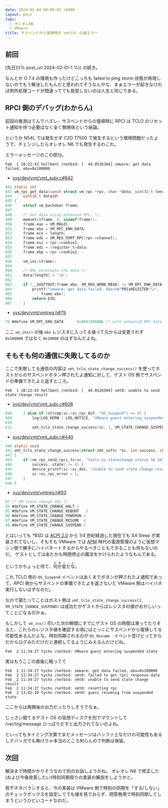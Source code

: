 ```yaml
---
date: 2024-02-04 00:00:01 +0900
layout: post
tags:
  - オレオレN6
  - VMware
title: サスペンドから復帰時の vmt(4) の謎エラー
---
```


## 前回

[先日]({% post_url 2024-02-01-1 %})
の続き。

なんとか O 7.4 の環境も作ったけどこっちも failed to ping storm 状態が再現しないのでもう解決したもんだと思われてそうなんやな、まぁエラーが起きなければ例外処理コードが間違ってても発覚しないのは人生と同じである。

## RPCI 側のデバッグ(わからん)

前回の推測はてんでハズレ、サスペンドからの復帰時に RPCI は TCLO のリセット通知を待つ必要はなく全く無関係という結論。

というか N54L では発生せず C2D T7500 で発生するという環境問題だったようで、チェンジしたらオレオレ N6 でも発生するわこれ。

エラーメッセージのこの部分。

```
Feb  1 18:22:43 hellbent /netbsd: [  44.0526304] vmware: get data failed, ebx=0x100000
```

- [sys/dev/vmt/vmt_subr.c#842](https://nxr.netbsd.org/xref/src/sys/dev/vmt/vmt_subr.c?r=1.3#842)

``` c
842 static int
843 vm_rpc_get_data(const struct vm_rpc *rpc, char *data, uint32_t length,
844     uint16_t dataid)
845 {
846 	struct vm_backdoor frame;
847 
848 	/* Get data using enhanced RPC. */
849 	memset(&frame, 0, sizeof(frame));
850 	frame.eax = VM_MAGIC;
851 	frame.ebx = VM_RPC_ENH_DATA;
852 	frame.ecx = length;
853 	frame.edx = VM_REG_PORT_RPC(rpc->channel);
854 	frame.esi = rpc->cookie1;
855 	frame.edi = (register_t)data;
856 	frame.ebp = rpc->cookie2;
857 
858 	vm_ins(&frame);
859 
860 	/* NUL-terminate the data */
861 	data[length] = '\0';
862 
863 	if (__SHIFTOUT(frame.ebx, VM_REG_WORD_MASK) != VM_RPC_ENH_DATA) {
864 		printf("vmware: get data failed, ebx=%#"PRIxREGISTER"\n",
865 		    frame.ebx);
866 		return EIO;
867 	}
```

- [sys/dev/vmt/vmtreg.h#79](https://nxr.netbsd.org/xref/src/sys/dev/vmt/vmtreg.h?r=1.1#79)

``` c
79 #define VM_RPC_ENH_DATA		0x00010000UL /* with enhanced RPC data calls. */
```

ここ `vm_ins()` の後 `ebx` レジスタに入ってる値って元からは変更されず `0x100000` ではなく `0x10000` のはずなんだよね。

## そもそも何の通信に失敗してるのか

ここで失敗してる通信の内容は `vmt_tclo_state_change_success()` を使ってホストからのサスペンドボタン押されたよ通知に対して、ゲスト OS 側でサスペンドの準備できたよと返すところ。 

``` plaintext
Feb  1 18:22:43 hellbent /netbsd: [  44.0526304] vmt0: unable to send state change result
```

- [sys/dev/vmt/vmt_subr.c#608](https://nxr.netbsd.org/xref/src/sys/dev/vmt/vmt_subr.c?r=1.3#608)

``` c
608 	} else if (strcmp(sc->sc_rpc_buf, "OS_Suspend") == 0) {
609 		log(LOG_KERN | LOG_NOTICE, "VMware guest entering suspended state\n");
610 
611 		vmt_tclo_state_change_success(sc, 1, VM_STATE_CHANGE_SUSPEND);
```

- [sys/dev/vmt/vmt_subr.c#440](https://nxr.netbsd.org/xref/src/sys/dev/vmt/vmt_subr.c?r=1.3#440)

``` c
440 static void
441 vmt_tclo_state_change_success(struct vmt_softc *sc, int success, char state)
442 {
443 	if (vm_rpc_send_rpci_tx(sc, "tools.os.statechange.status %d %d",
444 	    success, state) != 0) {
445 		device_printf(sc->sc_dev, "unable to send state change result\n");
446 		sc->sc_rpc_error = 1;
447 	}
448 }
```

- [sys/dev/vmt/vmtreg.h#93](https://nxr.netbsd.org/xref/src/sys/dev/vmt/vmtreg.h?r=1.1#93)

``` c
93 /* VM state change IDs */
94 #define VM_STATE_CHANGE_HALT	1
95 #define VM_STATE_CHANGE_REBOOT	2
96 #define VM_STATE_CHANGE_POWERON 3
97 #define VM_STATE_CHANGE_RESUME  4
98 #define VM_STATE_CHANGE_SUSPEND 5
```

とはいっても *BSD は
[ACPI 2.0](https://ja.wikipedia.org/wiki/Advanced_Configuration_and_Power_Interface)
から 1/4 世紀経過した現在でも S4 Sleep が実装されてないし、そもそも VMware では
[APM](https://ja.wikipedia.org/wiki/Advanced_Power_Management)
時代の電源管理のように仮想マシン側で勝手にハイバネートするからやるべきこともできることも何もないのだ。
ゲストとしてはあたかも時間停止の魔法をかけられたようなもんである。

というかちょっと待て、<ruby>何か変だな<rt>札幌ドーム</rt></ruby>。

これ TCLO 側の `OS_Suspend` イベントはあくまでボタンが押されたよ通知であって、RPCI 側からサスペンドの準備できたよを返さないと VMware 側はハイバネ実行しないはずなのだ。

なので寝たってことはホスト側は `vmt_tclo_state_change_success(1, VM_STATE_CHANGE_SUSPEND)` は成功だがゲストからはレジスタの値がおかしいってことになるのかぁ。

もしかして `vm_ins()` 叩いた次の瞬間にすでにゲスト OS の時間は凍ってたりすると、これらのレジスタ値を確認する頃にはとっくにサスペンドから復帰してる可能性あるんだよな、時刻同期されるのが `OS_Resume`　イベント受けとってからだからログみただけだと連続してるようにみえるんだけどね。

``` plaintext
Feb  2 11:34:27 tycho /netbsd: VMware guest entering suspended state
```

実はもうここの直後に眠ってて

``` plaintext
Feb  2 11:34:27 tycho /netbsd: vmware: get data failed, ebx=0x100000
Feb  2 11:34:27 tycho /netbsd: vmt0: failed to get rpci response data
Feb  2 11:34:27 tycho /netbsd: vmt0: unable to send state change result
Feb  2 11:34:27 tycho /netbsd: vmt0: resetting rpc
Feb  2 13:42:10 tycho /netbsd: vmt0: guest resuming from suspended state
```

ここからは再開後の出力だったりしそうでなぁ。

じっさい寝てるゲスト OS の仮想ディスクを別でマウントして /var/log/message ひっぱりだすと出力されてないのよね。

といってもタイミング次第でまだメッセージはバッファ上なだけの可能性もあるしデバッガでも無けりゃ本当のところ判らんので判断は保留。

## 次回

解決まで時間かかりそうなので別のお話しようかね。
オレオレ N6 で修正した(および今後改善したい)時刻同期周りの実装の解説をしようかと。

若干ネタバラシすると、今の実装は VMware 側で時刻の同期を「する/しない」のチェックボックスを設定してても値を見ておらず、問答無用で時刻同期してしまうというひどいコードなのだ。
